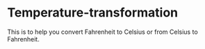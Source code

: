 # Temperature-transformation
This is to help you convert Fahrenheit to Celsius or from Celsius to Fahrenheit.
